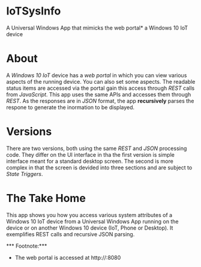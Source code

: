 # IoTSysInfo
A Universal Windows App that mimicks the web portal* a Windows 10 IoT device

# About
A *Windows 10 IoT* device has a *web portal* in which you can view various aspects of the running device. You can also set some aspects. The readable status items are accessed via the portal gain this access through *REST* calls from *JavaScript*. This app uses the same APIs and accesses them through *REST*. As the responses are in *JSON* format, the app **recursively** parses the respone to generate the inormation to be displayed.

# Versions
There are two versions, both using the same *REST* and *JSON* processing code. They differ on the UI interface in tha the first version is simple interface meant for a standard desktop screen. The second is more complex in that the screen is devided into three sections and are subject to *State Triggers*.

# The Take Home
This app shows you how you access various system attributes of a Windows 10 IoT device from a Universal Windows App running on the device or on another Windows 10 device (IoT, Phone or Desktop). It exemplifies REST calls and recursive JSON parsing.

*** Footnote:***
* The web portal is accessed at http://<the device IP address>:8080

